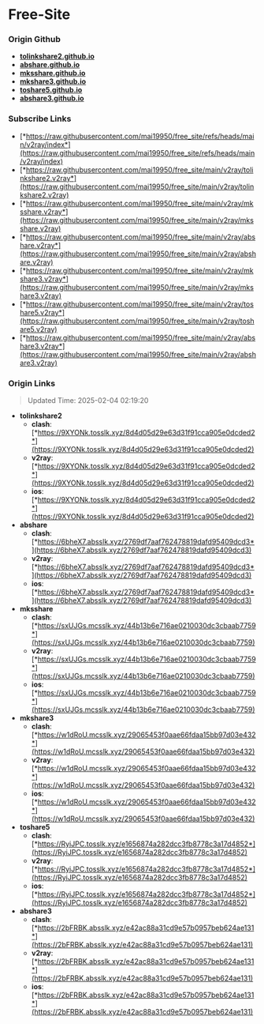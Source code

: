 # Free-Site

### Origin Github

- [**tolinkshare2.github.io**](https://github.com/tolinkshare2/tolinkshare2.github.io)
- [**abshare.github.io**](https://github.com/abshare/abshare.github.io)
- [**mksshare.github.io**](https://github.com/mksshare/mksshare.github.io)
- [**mkshare3.github.io**](https://github.com/mkshare3/mkshare3.github.io)
- [**toshare5.github.io**](https://github.com/toshare5/toshare5.github.io)
- [**abshare3.github.io**](https://github.com/abshare3/abshare3.github.io)

### Subscribe Links

- [*https://raw.githubusercontent.com/mai19950/free_site/refs/heads/main/v2ray/index*](https://raw.githubusercontent.com/mai19950/free_site/refs/heads/main/v2ray/index)
- [*https://raw.githubusercontent.com/mai19950/free_site/main/v2ray/tolinkshare2.v2ray*](https://raw.githubusercontent.com/mai19950/free_site/main/v2ray/tolinkshare2.v2ray)
- [*https://raw.githubusercontent.com/mai19950/free_site/main/v2ray/mksshare.v2ray*](https://raw.githubusercontent.com/mai19950/free_site/main/v2ray/mksshare.v2ray)
- [*https://raw.githubusercontent.com/mai19950/free_site/main/v2ray/abshare.v2ray*](https://raw.githubusercontent.com/mai19950/free_site/main/v2ray/abshare.v2ray)
- [*https://raw.githubusercontent.com/mai19950/free_site/main/v2ray/mkshare3.v2ray*](https://raw.githubusercontent.com/mai19950/free_site/main/v2ray/mkshare3.v2ray)
- [*https://raw.githubusercontent.com/mai19950/free_site/main/v2ray/toshare5.v2ray*](https://raw.githubusercontent.com/mai19950/free_site/main/v2ray/toshare5.v2ray)
- [*https://raw.githubusercontent.com/mai19950/free_site/main/v2ray/abshare3.v2ray*](https://raw.githubusercontent.com/mai19950/free_site/main/v2ray/abshare3.v2ray)

### Origin Links

> Updated Time: 2025-02-04 02:19:20

- **tolinkshare2**
  - **clash**: [*https://9XYONk.tosslk.xyz/8d4d05d29e63d31f91cca905e0dcded2*](https://9XYONk.tosslk.xyz/8d4d05d29e63d31f91cca905e0dcded2)
  - **v2ray**: [*https://9XYONk.tosslk.xyz/8d4d05d29e63d31f91cca905e0dcded2*](https://9XYONk.tosslk.xyz/8d4d05d29e63d31f91cca905e0dcded2)
  - **ios**: [*https://9XYONk.tosslk.xyz/8d4d05d29e63d31f91cca905e0dcded2*](https://9XYONk.tosslk.xyz/8d4d05d29e63d31f91cca905e0dcded2)
- **abshare**
  - **clash**: [*https://6bheX7.absslk.xyz/2769df7aaf762478819dafd95409dcd3*](https://6bheX7.absslk.xyz/2769df7aaf762478819dafd95409dcd3)
  - **v2ray**: [*https://6bheX7.absslk.xyz/2769df7aaf762478819dafd95409dcd3*](https://6bheX7.absslk.xyz/2769df7aaf762478819dafd95409dcd3)
  - **ios**: [*https://6bheX7.absslk.xyz/2769df7aaf762478819dafd95409dcd3*](https://6bheX7.absslk.xyz/2769df7aaf762478819dafd95409dcd3)
- **mksshare**
  - **clash**: [*https://sxUJGs.mcsslk.xyz/44b13b6e716ae0210030dc3cbaab7759*](https://sxUJGs.mcsslk.xyz/44b13b6e716ae0210030dc3cbaab7759)
  - **v2ray**: [*https://sxUJGs.mcsslk.xyz/44b13b6e716ae0210030dc3cbaab7759*](https://sxUJGs.mcsslk.xyz/44b13b6e716ae0210030dc3cbaab7759)
  - **ios**: [*https://sxUJGs.mcsslk.xyz/44b13b6e716ae0210030dc3cbaab7759*](https://sxUJGs.mcsslk.xyz/44b13b6e716ae0210030dc3cbaab7759)
- **mkshare3**
  - **clash**: [*https://w1dRoU.mcsslk.xyz/29065453f0aae66fdaa15bb97d03e432*](https://w1dRoU.mcsslk.xyz/29065453f0aae66fdaa15bb97d03e432)
  - **v2ray**: [*https://w1dRoU.mcsslk.xyz/29065453f0aae66fdaa15bb97d03e432*](https://w1dRoU.mcsslk.xyz/29065453f0aae66fdaa15bb97d03e432)
  - **ios**: [*https://w1dRoU.mcsslk.xyz/29065453f0aae66fdaa15bb97d03e432*](https://w1dRoU.mcsslk.xyz/29065453f0aae66fdaa15bb97d03e432)
- **toshare5**
  - **clash**: [*https://RyiJPC.tosslk.xyz/e1656874a282dcc3fb8778c3a17d4852*](https://RyiJPC.tosslk.xyz/e1656874a282dcc3fb8778c3a17d4852)
  - **v2ray**: [*https://RyiJPC.tosslk.xyz/e1656874a282dcc3fb8778c3a17d4852*](https://RyiJPC.tosslk.xyz/e1656874a282dcc3fb8778c3a17d4852)
  - **ios**: [*https://RyiJPC.tosslk.xyz/e1656874a282dcc3fb8778c3a17d4852*](https://RyiJPC.tosslk.xyz/e1656874a282dcc3fb8778c3a17d4852)
- **abshare3**
  - **clash**: [*https://2bFRBK.absslk.xyz/e42ac88a31cd9e57b0957beb624ae131*](https://2bFRBK.absslk.xyz/e42ac88a31cd9e57b0957beb624ae131)
  - **v2ray**: [*https://2bFRBK.absslk.xyz/e42ac88a31cd9e57b0957beb624ae131*](https://2bFRBK.absslk.xyz/e42ac88a31cd9e57b0957beb624ae131)
  - **ios**: [*https://2bFRBK.absslk.xyz/e42ac88a31cd9e57b0957beb624ae131*](https://2bFRBK.absslk.xyz/e42ac88a31cd9e57b0957beb624ae131)
